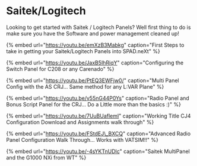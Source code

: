 # Saitek/Logitech

Looking to get started with Saitek / Logitech Panels?  Well first thing to do is make sure you have the Software and power management cleaned up!

{% embed url="https://youtu.be/emXzB3Mabkg" caption="First Steps to take in getting your Saitek/Logitech Panels into SPAD.neXt" %}

{% embed url="https://youtu.be/JaxB5IhRiqY" caption="Configuring the Switch Panel for C208 or any Carenado" %}

{% embed url="https://youtu.be/PtEQ3EWFjw0/" caption="Multi Panel Config with the AS CRJ... Same method for any L:VAR Plane" %}

{% embed url="https://youtu.be/v55nG44P0Ys" caption="Radio Panel and Bonus Script Panel for the CRJ... Do a Little more than the basics :\)" %}

{% embed url="https://youtu.be/7UuBUaflemI" caption="Working Title CJ4 Configuration Download and Assignments walk through" %}

{% embed url="https://youtu.be/FStdEJ\_BXCQ" caption="Advanced Radio Panel Configuration Walk Through... Works with VATSIM!!" %}

{% embed url="https://youtu.be/-4sYKTnUDlc" caption="Saitek MultiPanel and the G1000 NXi from WT" %}





